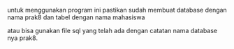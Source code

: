 untuk menggunakan program ini pastikan sudah membuat database dengan nama prak8 dan tabel dengan nama mahasiswa

atau bisa gunakan file sql yang telah ada dengan catatan nama database nya prak8.